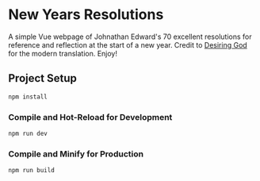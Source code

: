 # New Years Resolutions

A simple Vue webpage of Johnathan Edward's 70 excellent resolutions for reference and reflection at the start of a new year. Credit to [Desiring God](https://www.desiringgod.org/articles/the-resolutions-of-jonathan-edwards) for the modern translation. Enjoy!

## Project Setup

```sh
npm install
```

### Compile and Hot-Reload for Development

```sh
npm run dev
```

### Compile and Minify for Production

```sh
npm run build
```
